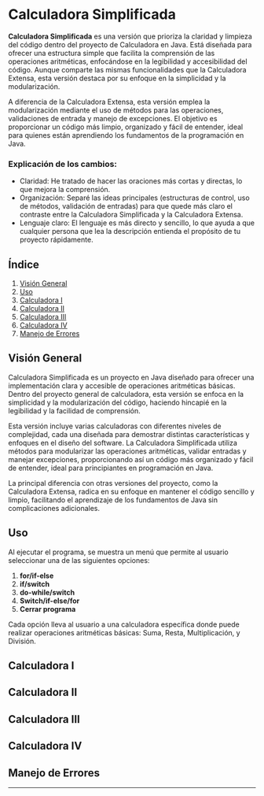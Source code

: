 # Calculadora Simplificada

**Calculadora Simplificada** es una versión que prioriza la claridad y limpieza del código dentro del proyecto de 
Calculadora en Java. Está diseñada para ofrecer una estructura simple que facilita la comprensión de las operaciones
aritméticas, enfocándose en la legibilidad y accesibilidad del código. Aunque comparte las mismas funcionalidades que la
Calculadora Extensa, esta versión destaca por su enfoque en la simplicidad y la modularización.

A diferencia de la Calculadora Extensa, esta versión emplea la modularización mediante el uso de métodos para las
operaciones, validaciones de entrada y manejo de excepciones. El objetivo es proporcionar un código más limpio,
organizado y fácil de entender, ideal para quienes están aprendiendo los fundamentos de la programación en Java.

### Explicación de los cambios:
- Claridad: He tratado de hacer las oraciones más cortas y directas, lo que mejora la comprensión.
- Organización: Separé las ideas principales (estructuras de control, uso de métodos, validación de entradas)
  para que quede más claro el contraste entre la Calculadora Simplificada y la Calculadora Extensa.
- Lenguaje claro: El lenguaje es más directo y sencillo, lo que ayuda a que cualquier persona que lea la descripción 
  entienda el propósito de tu proyecto rápidamente.

## Índice

1. [Visión General](#visión-general)
2. [Uso](#uso)
3. [Calculadora I](#calculadora-i)
4. [Calculadora II](#calculadora-ii)
5. [Calculadora III](#calculadora-iii)
6. [Calculadora IV](#calculadora-iv)
7. [Manejo de Errores](#manejo-de-errores)


## Visión General

Calculadora Simplificada es un proyecto en Java diseñado para ofrecer una implementación clara y accesible de
operaciones aritméticas básicas. Dentro del proyecto general de calculadora, esta versión se enfoca en la simplicidad y
la modularización del código, haciendo hincapié en la legibilidad y la facilidad de comprensión.

Esta versión incluye varias calculadoras con diferentes niveles de complejidad, cada una diseñada para demostrar
distintas características y enfoques en el diseño del software. La Calculadora Simplificada utiliza métodos para 
modularizar las operaciones aritméticas, validar entradas y manejar excepciones, proporcionando así un código más
organizado y fácil de entender, ideal para principiantes en programación en Java.

La principal diferencia con otras versiones del proyecto, como la Calculadora Extensa, radica en su enfoque en mantener
el código sencillo y limpio, facilitando el aprendizaje de los fundamentos de Java sin complicaciones adicionales.

## Uso

Al ejecutar el programa, se muestra un menú que permite al usuario seleccionar una de las siguientes opciones:
1. **for/if-else**
2. **if/switch**
3. **do-while/switch**
4. **Switch/if-else/for**
5. **Cerrar programa**

Cada opción lleva al usuario a una calculadora específica donde puede realizar operaciones aritméticas básicas:
Suma, Resta, Multiplicación, y División.

## Calculadora I
## Calculadora II
## Calculadora III
## Calculadora IV
## Manejo de Errores

---